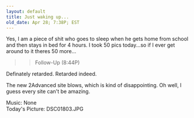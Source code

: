 ```yaml
---
layout: default
title: Just waking up...
old_date: Apr 28; 7:38P; EST
---
```


Yes, I am a piece of shit who goes to sleep when he gets home from school and
then stays in bed for 4 hours. I took 50 pics today...so if I ever get around
to it theres 50 more...

>> Follow-Up (8:44P)

Definately retarded. Retarded indeed.

The new 2Advanced site blows, which is kind of disappointing. Oh well, I guess
every site can't be amazing.

Music: None  
Today's Picture: DSC01803.JPG
